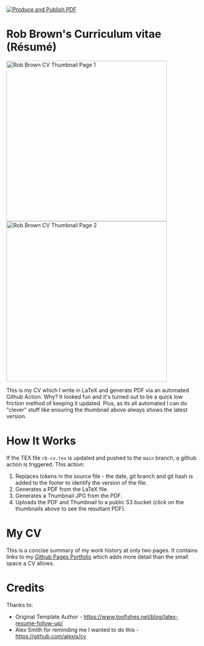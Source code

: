 [![Produce and Publish PDF](https://github.com/robert-will-brown/cv/actions/workflows/produce-pdf.yml/badge.svg?branch=main)](https://github.com/robert-will-brown/cv/actions/workflows/produce-pdf.yml)

# Rob Brown's Curriculum vitae (Résumé)

<p>
  <a href="https://rbcv.s3.eu-west-2.amazonaws.com/artifacts/rb-cv.pdf">
    <img src="https://rbcv.s3.eu-west-2.amazonaws.com/artifacts/rb-cv-thumbnail-p1.jpg" alt="Rob Brown CV Thumbnail Page 1" height="420">
    <img src="https://rbcv.s3.eu-west-2.amazonaws.com/artifacts/rb-cv-thumbnail-p2.jpg" alt="Rob Brown CV Thumbnail Page 2" height="420">
  </a>
</p>


This is my CV which I write in LaTeX and generate PDF via an automated Github Action.  Why?  It looked fun and it's turned out to be a quick low friction method of keeping it updated. Plus, as its all automated I can do "clever" stuff like ensuring the thumbnail above always shows the latest version.

# How It Works
If the TEX file `rb-cv.tex` is updated and pushed to the `main` branch, a github action is triggered.  This action:

 1. Replaces tokens in the source file - the date, git branch and git hash is added to the footer to identify the version of the file.
 1. Generates a PDF from the LaTeX file.
 1. Generates a Thumbnail JPG from the PDF.
 1. Uploads the PDF and Thumbnail to a public S3 bucket (click on the thumbnails above to see the resultant PDF).

# My CV
This is a concise summary of my work history at only two pages.  It contains links to my [Github Pages Portfolio](https://robert-will-brown.github.io) which adds more detail than the small space a CV allows.

# Credits
Thanks to:
 - Original Template Author - https://www.toofishes.net/blog/latex-resume-follow-up/
 - Alex Smith for reminding me I wanted to do this - https://github.com/alexjs/cv
